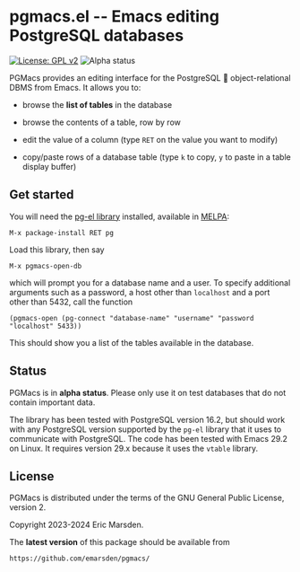 # pgmacs.el -- Emacs editing PostgreSQL databases

[![License: GPL v2](https://img.shields.io/badge/License-GPL%20v2-blue.svg)](https://www.gnu.org/licenses/old-licenses/gpl-2.0)
![Alpha status](https://img.shields.io/badge/status-alpha-blue)


PGMacs provides an editing interface for the PostgreSQL 🐘 object-relational DBMS from Emacs.
It allows you to:

- browse the **list of tables** in the database

- browse the contents of a table, row by row

- edit the value of a column (type `RET` on the value you want to modify)

- copy/paste rows of a database table (type `k` to copy, `y` to paste in a table display buffer)


## Get started

You will need the [pg-el library](https://github.com/emarsden/pg-el/) installed, available in
[MELPA](https://melpa.org/):

    M-x package-install RET pg

Load this library, then say 

    M-x pgmacs-open-db
    
which will prompt you for a database name and a user. To specify additional arguments such as a
password, a host other than `localhost` and a port other than 5432, call the function

    (pgmacs-open (pg-connect "database-name" "username" "password "localhost" 5433))

This should show you a list of the tables available in the database.


## Status

PGMacs is in **alpha status**. Please only use it on test databases that do not contain important
data. 

The library has been tested with PostgreSQL version 16.2, but should work with any PostgreSQL
version supported by the `pg-el` library that it uses to communicate with PostgreSQL. The code has
been tested with Emacs 29.2 on Linux. It requires version 29.x because it uses the `vtable` library.


## License

PGMacs is distributed under the terms of the GNU General Public License, version 2.

Copyright 2023-2024 Eric Marsden.



The **latest version** of this package should be available from

    https://github.com/emarsden/pgmacs/
